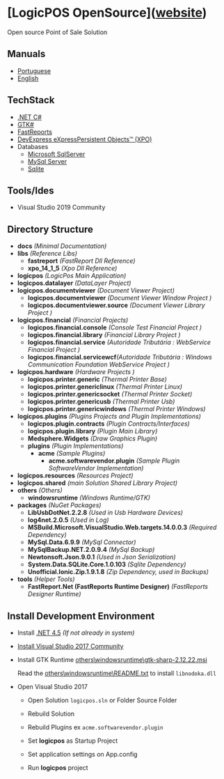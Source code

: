 # [LogicPOS OpenSource](<a href="https://logic-pos.com/" target="_blank">website</a>)

Open source Point of Sale Solution


## Manuals

- [Portuguese](http://help.logic-pos.com/)
- [English](http://help.logic-pos.com/en/)

## TechStack

- [.NET C#](https://docs.microsoft.com/en-us/dotnet/csharp/)
- [GTK#](https://www.gtk.org/)
- [FastReports](https://www.fast-report.com)
- [DevExpress eXpressPersistent Objects™ (XPO)](https://www.devexpress.com/products/net/orm/)
- Databases
	- [Microsoft SqlServer](https://www.microsoft.com/en-us/sql-server/sql-server-2017)
	- [MySql Server](https://dev.mysql.com/downloads/mysql/)
	- [Sqlite](https://sqlite.org/)

## Tools/Ides

- Visual Studio 2019 Community

## Directory Structure

- **docs** _(Minimal Documentation)_
- **libs** _(Reference Libs)_
	- **fastreport** _(FastReport Dll Reference)_
	- **xpo_14_1_5** _(Xpo Dll Reference)_
- **logicpos** _(LogicPos Main Application)_
- **logicpos.datalayer** _(DataLayer Project)_
- **logicpos.documentviewer** _(Document Viewer Project)_
	- **logicpos.documentviewer** _(Document Viewer Window Project )_
	- **logicpos.documentviewer.source** _(Document Viewer Library Project )_
- **logicpos.financial** _(Financial Projects)_
	- **logicpos.financial.console** _(Console Test Financial Project )_
	- **logicpos.financial.library** _(Financial Library Project )_
	- **logicpos.financial.service** _(Autoridade Tributária : WebService Financial Project )_
	- **logicpos.financial.servicewcf**_(Autoridade Tributária : Windows Communication Foundation WebService Project )_
- **logicpos.hardware** _(Hardware Projects )_
	- **logicpos.printer.generic**  _(Thermal Printer Base)_
	- **logicpos.printer.genericlinux** _(Thermal Printer Linux)_
	- **logicpos.printer.genericsocket** _(Thermal Printer Socket)_
	- **logicpos.printer.genericusb** _(Thermal Printer Usb)_
	- **logicpos.printer.genericwindows** _(Thermal Printer Windows)_
- **logicpos.plugins** _(Plugins Projects and Plugin Implementations)_
	- **logicpos.plugin.contracts** _(Plugin Contracts/Interfaces)_
	- **logicpos.plugin.library** _(Plugin Main Library)_
	- **Medsphere.Widgets** _(Draw Graphics Plugin)_
	- **plugins** _(Plugin Implementations)_
		- **acme** _(Sample Plugins)_
			- **acme.softwarevendor.plugin** _(Sample Plugin SoftwareVendor Implementation)_
- **logicpos.resources** _(Resources Project)_
- **logicpos.shared** _(main Solution Shared Library Project)_
- **others** _(Others)_
	- **windowsruntime** _(Windows Runtime/GTK)_
- **packages** _(NuGet Packages)_
	- **LibUsbDotNet.2.2.8** _(Used in Usb Hardware Devices)_
	- **log4net.2.0.5** _(Used in Log)_
	- **MSBuild.Microsoft.VisualStudio.Web.targets.14.0.0.3**  _(Required Dependency)_
	- **MySql.Data.6.9.9**  _(MySql Connector)_
	- **MySqlBackup.NET.2.0.9.4** _(MySql Backup)_
	- **Newtonsoft.Json.9.0.1** _(Used in Json Serialization)_
	- **System.Data.SQLite.Core.1.0.103** _(Sqlite Dependency)_
	- **Unofficial.Ionic.Zip.1.9.1.8** _(Zip Dependency, used in Backups)_
- **tools** _(Helper Tools)_
	- **FastReport.Net (FastReports Runtime Designer)** _(FastReports Designer Runtime)_

## Install Development Environment

- Install [.NET 4.5](https://www.microsoft.com/pt-pt/download/details.aspx?id=30653) _(If not already in system)_

- [Install Visual Studio 2017 Community](https://www.visualstudio.com)

- Install GTK Runtime [others\windowsruntime\gtk-sharp-2.12.22.msi](https://github.com/logicpulse/logicPOS/blob/master/others/windowsruntime/gtk-sharp-2.12.22.msi?raw=true)
	
	Read the [others\windowsruntime\README.txt](https://github.com/logicpulse/logicPOS/blob/master/others/windowsruntime/README.txt) to install `libnodoka.dll`

- Open Visual Studio 2017

	- Open Solution `logicpos.sln` or Folder Source Folder

	- Rebuild Solution

	- Rebuild Plugins ex `acme.softwarevendor.plugin`

	- Set **logicpos** as Startup Project
	
	- Set application settings on App.config

	- Run **logicpos** project

